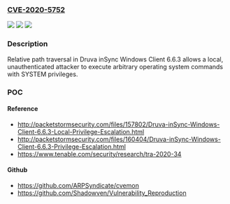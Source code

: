 ### [CVE-2020-5752](https://cve.mitre.org/cgi-bin/cvename.cgi?name=CVE-2020-5752)
![](https://img.shields.io/static/v1?label=Product&message=Druva%20inSync%20Windows%20Client&color=blue)
![](https://img.shields.io/static/v1?label=Version&message=n%2Fa&color=blue)
![](https://img.shields.io/static/v1?label=Vulnerability&message=Unauthenticated%20Path%20Traversal%20Vulnerability&color=brighgreen)

### Description

Relative path traversal in Druva inSync Windows Client 6.6.3 allows a local, unauthenticated attacker to execute arbitrary operating system commands with SYSTEM privileges.

### POC

#### Reference
- http://packetstormsecurity.com/files/157802/Druva-inSync-Windows-Client-6.6.3-Local-Privilege-Escalation.html
- http://packetstormsecurity.com/files/160404/Druva-inSync-Windows-Client-6.6.3-Privilege-Escalation.html
- https://www.tenable.com/security/research/tra-2020-34

#### Github
- https://github.com/ARPSyndicate/cvemon
- https://github.com/Shadowven/Vulnerability_Reproduction

